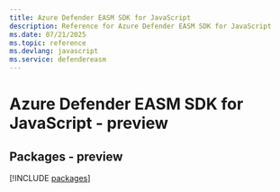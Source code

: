```yaml
---
title: Azure Defender EASM SDK for JavaScript
description: Reference for Azure Defender EASM SDK for JavaScript
ms.date: 07/21/2025
ms.topic: reference
ms.devlang: javascript
ms.service: defendereasm
---
```

# Azure Defender EASM SDK for JavaScript - preview
## Packages - preview
[!INCLUDE [packages](defender-easm-index.md)]